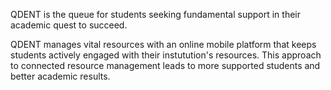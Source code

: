 QDENT is the queue for students seeking fundamental support in their academic quest to succeed.

QDENT manages vital resources with an online mobile platform that keeps students actively engaged with their instutution's resources. This approach to connected resource management leads to more supported students and better academic results.
